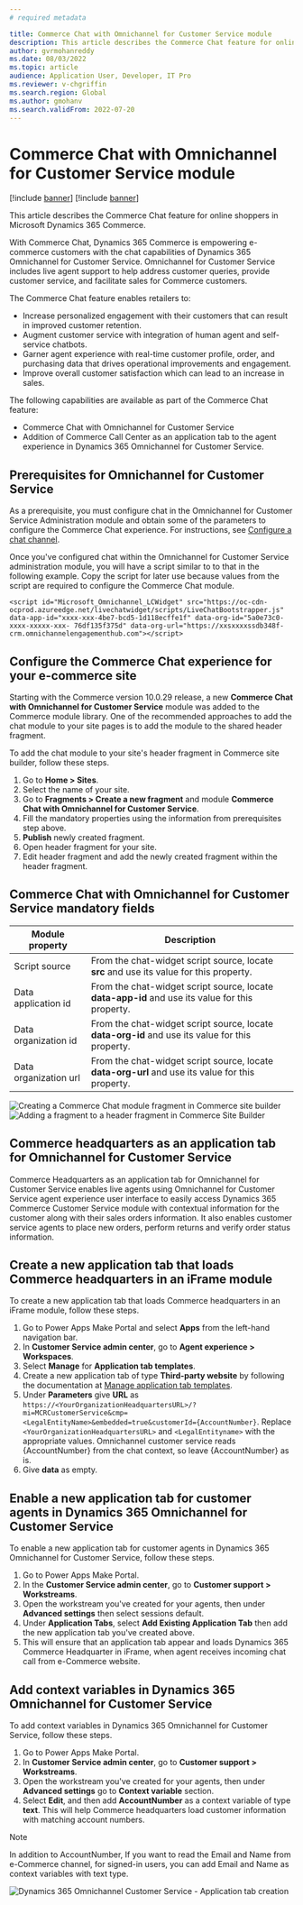 ```yaml
---
# required metadata

title: Commerce Chat with Omnichannel for Customer Service module
description: This article describes the Commerce Chat feature for online shoppers in Microsoft Dynamics 365 Commerce.
author: gvrmohanreddy
ms.date: 08/03/2022
ms.topic: article
audience: Application User, Developer, IT Pro
ms.reviewer: v-chgriffin
ms.search.region: Global
ms.author: gmohanv
ms.search.validFrom: 2022-07-20
---
```


# Commerce Chat with Omnichannel for Customer Service module

[!include [banner](includes/banner.md)]
[!include [banner](includes/preview-banner.md)]

This article describes the Commerce Chat feature for online shoppers in Microsoft Dynamics 365 Commerce.

With Commerce Chat, Dynamics 365 Commerce is empowering e-commerce customers with the chat capabilities of Dynamics 365 Omnichannel for Customer Service. Omnichannel for Customer Service includes live agent support to help address customer queries, provide customer service, and facilitate sales for Commerce customers. 

The Commerce Chat feature enables retailers to:

- Increase personalized engagement with their customers that can result in improved customer retention.
- Augment customer service with integration of human agent and self-service chatbots.
- Garner agent experience with real-time customer profile, order, and purchasing data that drives operational improvements and engagement.
- Improve overall customer satisfaction which can lead to an increase in sales.
 
The following capabilities are available as part of the Commerce Chat feature:

 - Commerce Chat with Omnichannel for Customer Service
 - Addition of Commerce Call Center as an application tab to the agent experience in Dynamics 365 Omnichannel for Customer Service.

## Prerequisites for Omnichannel for Customer Service 

As a prerequisite, you must configure chat in the Omnichannel for Customer Service Administration module and obtain some of the parameters to configure the Commerce Chat experience. For instructions, see [Configure a chat channel](/dynamics365/customer-service/set-up-chat-widget).

Once you've configured chat within the Omnichannel for Customer Service administration module, you will have a script similar to to that in the following example. Copy the script for later use because values from the script are required to configure the Commerce Chat module. 

`<script id="Microsoft_Omnichannel_LCWidget" src="https://oc-cdn-ocprod.azureedge.net/livechatwidget/scripts/LiveChatBootstrapper.js" data-app-id="xxxx-xxx-4be7-bcd5-1d118ecffe1f" data-org-id="5a0e73c0-xxxx-xxxxx-xxx- 76df135f375d" data-org-url="https://xxsxxxxssdb348f-crm.omnichannelengagementhub.com"></script>`

## Configure the Commerce Chat experience for your e-commerce site 

Starting with the Commerce version 10.0.29 release, a new **Commerce Chat with Omnichannel for Customer Service** module was added to the Commerce module library. One of the recommended approaches to add the chat module to your site pages is to add the module to the shared header fragment. 

To add the chat module to your site's header fragment in Commerce site builder, follow these steps.

1. Go to **Home \> Sites**.
1. Select the name of your site.
1. Go to **Fragments \> Create a new fragment** and module **Commerce Chat with Omnichannel for Customer Service**.
1. Fill the mandatory properties using the information from prerequisites step above. 
1. **Publish** newly created fragment.
1. Open header fragment for your site. 
1. Edit header fragment and add the newly created fragment within the header fragment.

## Commerce Chat with Omnichannel for Customer Service mandatory fields

| Module property| Description  |
| ------------- |--------------|
| Script source | From the chat-widget script source, locate **src** and use its value for this property. |
| Data application id      | From the chat-widget script source, locate **data-app-id** and use its value for this property. |
| Data organization id      | From the chat-widget script source, locate **data-org-id** and use its value for this property. |
| Data organization url     | From the chat-widget script source, locate **data-org-url** and use its value for this property. |

![Creating a Commerce Chat module fragment in Commerce site builder](media/Commerce-chat-creating-new-fragment.png)
![Adding a fragment to a header fragment in Commerce Site Builder](media/Commerce-chat-adding-fragment-to-header-fragment.png)

## Commerce headquarters as an application tab for Omnichannel for Customer Service

Commerce Headquarters as an application tab for Omnichannel for Customer Service enables live agents using Omnichannel for Customer Service agent experience user interface to easily access Dynamics 365 Commerce Customer Service module with contextual information for the customer along with their sales orders information. It also enables customer service agents to place new orders, perform returns and verify order status information. 

## Create a new application tab that loads Commerce headquarters in an iFrame module 

To create a new application tab that loads Commerce headquarters in an iFrame module, follow these steps.

1. Go to Power Apps Make Portal and select **Apps** from the left-hand navigation bar.
1. In **Customer Service admin center**, go to **Agent experience \>  Workspaces**.
1. Select **Manage** for **Application tab templates**. 
1. Create a new application tab of type **Third-party website** by following the documentation at [Manage application tab templates](/dynamics365/app-profile-manager/application-tab-templates?tabs=customerserviceadmincenter).
1. Under **Parameters**  give **URL** as `https://<YourOrganizationHeadquartersURL>/?mi=MCRCustomerService&cmp=<LegalEntityName>&embedded=true&customerId={AccountNumber}`.  Replace `<YourOrganizationHeadquartersURL>` and `<LegalEntityname>` with the appropriate values. Omnichannel customer service reads {AccountNumber} from the chat context, so leave {AccountNumber} as is.
1. Give **data** as  empty.

## Enable a new application tab for customer agents in Dynamics 365 Omnichannel for Customer Service

To enable a new application tab for customer agents in Dynamics 365 Omnichannel for Customer Service, follow these steps.
	
1. Go to Power Apps Make Portal.
1. In the **Customer Service admin center**, go to **Customer support \> Workstreams**.
1. Open the workstream you've created for your agents, then under **Advanced settings** then select sessions default. 
1. Under **Application Tabs**, select **Add Existing Application Tab** then add the new application tab you've created above.
1. This will ensure that an application tab appear and loads Dynamics 365 Commerce Headquarter in iFrame, when agent receives incoming chat call from e-Commerce website.  

## Add context variables in Dynamics 365 Omnichannel for Customer Service

To add context variables in Dynamics 365 Omnichannel for Customer Service, follow these steps.

1. Go to Power Apps Make Portal.
1. In **Customer Service admin center**, go to **Customer support \>  Workstreams**.
1. Open the workstream you've created for your agents, then under **Advanced settings** go to **Context variable** section. 
1. Select **Edit**, and then add **AccountNumber** as a context variable of type **text**. This will help Commerce headquarters load customer information with matching account numbers. 

> [!NOTE] 
> In addition to AccountNumber, If you want to read the Email and Name from e-Commerce channel, for signed-in users, you can add Email and Name as context variables with text type. 

![Dynamics 365 Omnichannel Customer Service - Application tab creation](media/OC-CS-Admin-Application-Tab-Parameters.png)




